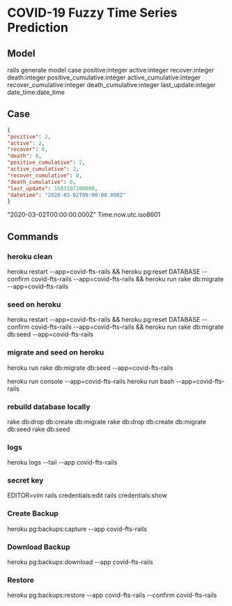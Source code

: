 # COVID-19 Fuzzy Time Series Prediction

## Model

rails generate model case positive:integer active:integer recover:integer death:integer positive_cumulative:integer active_cumulative:integer recover_cumulative:integer death_cumulative:integer last_update:integer date_time:date_time

## Case

```json
{
"positive": 2,
"active": 2,
"recover": 0,
"death": 0,
"positive_cumulative": 2,
"active_cumulative": 2,
"recover_cumulative": 0,
"death_cumulative": 0,
"last_update": 1583107200000,
"datetime": "2020-03-02T00:00:00.000Z"
}
```
"2020-03-02T00:00:00.000Z"
Time.now.utc.iso8601

## Commands

### heroku clean

heroku restart --app=covid-fts-rails && heroku pg:reset DATABASE --confirm covid-fts-rails --app=covid-fts-rails && heroku run rake db:migrate --app=covid-fts-rails

### seed on heroku

heroku restart --app=covid-fts-rails && heroku pg:reset DATABASE --confirm covid-fts-rails --app=covid-fts-rails && heroku run rake db:migrate db:seed --app=covid-fts-rails

### migrate and seed on heroku

heroku run rake db:migrate db:seed --app=covid-fts-rails

heroku run console --app=covid-fts-rails
heroku run bash --app=covid-fts-rails

### rebuild database locally

rake db:drop db:create db:migrate
rake db:drop db:create db:migrate db:seed
rake db:seed

### logs

heroku logs --tail --app covid-fts-rails

### secret key

EDITOR=vim rails credentials:edit
rails credentials:show

### Create Backup
heroku pg:backups:capture --app covid-fts-rails

### Download Backup
heroku pg:backups:download --app covid-fts-rails

### Restore
heroku pg:backups:restore --app covid-fts-rails --confirm covid-fts-rails

